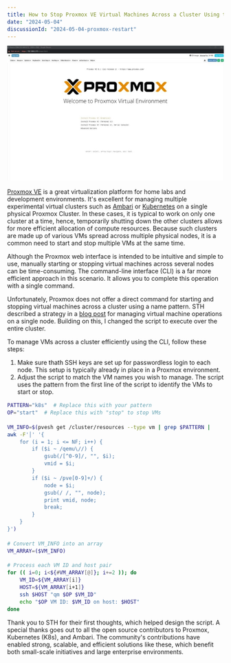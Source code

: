 ```yaml
---
title: How to Stop Proxmox VE Virtual Machines Across a Cluster Using the CLI
date: "2024-05-04"
discussionId: "2024-05-04-proxmox-restart"
---
```


![screen](./proxmox.jpg)


[Proxmox VE](https://www.proxmox.com/en/) is a great virtualization platform for home labs and development environments. It's excellent for managing multiple experimental virtual clusters such as [Ambari](https://ambari.apache.org/) or [Kubernetes](https://kubernetes.io/) on a single physical Proxmox Cluster. In these cases, it is typical to work on only one cluster at a time, hence, temporarily shutting down the other clusters allows for more efficient allocation of compute resources. Because such clusters are made up of various VMs spread across multiple physical nodes, it is a common need to start and stop multiple VMs at the same time.

Although the Proxmox web interface is intended to be intuitive and simple to use, manually starting or stopping virtual machines across several nodes can be time-consuming. The command-line interface (CLI) is a far more efficient approach in this scenario.  It allows you to complete this operation with a single command.

Unfortunately, Proxmox does not offer a direct command for starting and stopping virtual machines across a cluster using a name pattern. STH described a strategy in a [blog post](https://www.servethehome.com/how-to-start-stop-and-list-proxmox-ve-virtual-machines-via-the-cli/) for managing virtual machine operations on a single node. Building on this, I changed the script to execute over the entire cluster.


To manage VMs across a cluster efficiently using the CLI, follow these steps:

1. Make sure thath SSH keys are set up for passwordless login to each node. This setup is typically already in place in a Proxmox environment.
2. Adjust the script to match the VM names you wish to manage. The script uses the pattern from the first line of the script to identify the VMs to start or stop. 


```bash
PATTERN="k8s"  # Replace this with your pattern
OP="start"  # Replace this with "stop" to stop VMs

VM_INFO=$(pvesh get /cluster/resources --type vm | grep $PATTERN | 
awk -F'│' '{
    for (i = 1; i <= NF; i++) {
        if ($i ~ /qemu\//) {
            gsub(/[^0-9]/, "", $i); 
            vmid = $i;
        } 
        if ($i ~ /pve[0-9]+/) {
            node = $i; 
            gsub(/ /, "", node); 
            print vmid, node; 
            break;
        }
    }
}')

# Convert VM_INFO into an array
VM_ARRAY=($VM_INFO)

# Process each VM ID and host pair
for (( i=0; i<${#VM_ARRAY[@]}; i+=2 )); do
    VM_ID=${VM_ARRAY[i]}
    HOST=${VM_ARRAY[i+1]}
    ssh $HOST "qm $OP $VM_ID"
    echo "$OP VM ID: $VM_ID on host: $HOST"
done
```

Thank you to STH for their first thoughts, which helped design the script.  A special thanks goes out to all the open source contributors to Proxmox, Kubernetes (K8s), and Ambari.  The community's contributions have enabled strong, scalable, and efficient solutions like these, which benefit both small-scale initiatives and large enterprise environments.

